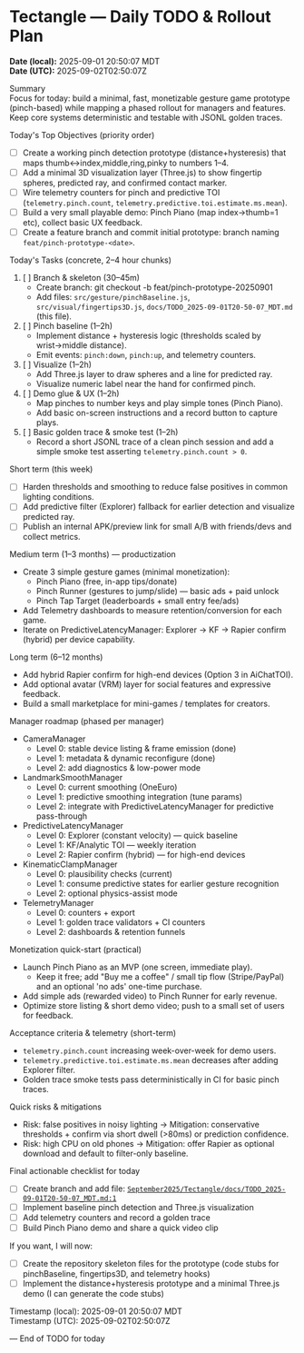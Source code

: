 # Tectangle — Daily TODO & Rollout Plan

**Date (local):** 2025-09-01 20:50:07 MDT  
**Date (UTC):** 2025-09-02T02:50:07Z

Summary  
Focus for today: build a minimal, fast, monetizable gesture game prototype (pinch-based) while mapping a phased rollout for managers and features. Keep core systems deterministic and testable with JSONL golden traces.

Today's Top Objectives (priority order)
- [ ] Create a working pinch detection prototype (distance+hysteresis) that maps thumb↔index,middle,ring,pinky to numbers 1–4.
- [ ] Add a minimal 3D visualization layer (Three.js) to show fingertip spheres, predicted ray, and confirmed contact marker.
- [ ] Wire telemetry counters for pinch and predictive TOI (`telemetry.pinch.count`, `telemetry.predictive.toi.estimate.ms.mean`).
- [ ] Build a very small playable demo: Pinch Piano (map index→thumb=1 etc), collect basic UX feedback.
- [ ] Create a feature branch and commit initial prototype: branch naming `feat/pinch-prototype-<date>`.

Today's Tasks (concrete, 2–4 hour chunks)
1. [ ] Branch & skeleton (30–45m)
   - Create branch: git checkout -b feat/pinch-prototype-20250901
   - Add files: `src/gesture/pinchBaseline.js`, `src/visual/fingertips3D.js`, `docs/TODO_2025-09-01T20-50-07_MDT.md` (this file).
2. [ ] Pinch baseline (1–2h)
   - Implement distance + hysteresis logic (thresholds scaled by wrist→middle distance).
   - Emit events: `pinch:down`, `pinch:up`, and telemetry counters.
3. [ ] Visualize (1–2h)
   - Add Three.js layer to draw spheres and a line for predicted ray.
   - Visualize numeric label near the hand for confirmed pinch.
4. [ ] Demo glue & UX (1–2h)
   - Map pinches to number keys and play simple tones (Pinch Piano).
   - Add basic on-screen instructions and a record button to capture plays.
5. [ ] Basic golden trace & smoke test (1–2h)
   - Record a short JSONL trace of a clean pinch session and add a simple smoke test asserting `telemetry.pinch.count > 0`.

Short term (this week)
- [ ] Harden thresholds and smoothing to reduce false positives in common lighting conditions.
- [ ] Add predictive filter (Explorer) fallback for earlier detection and visualize predicted ray.
- [ ] Publish an internal APK/preview link for small A/B with friends/devs and collect metrics.

Medium term (1–3 months) — productization
- Create 3 simple gesture games (minimal monetization):
  - Pinch Piano (free, in-app tips/donate)
  - Pinch Runner (gestures to jump/slide) — basic ads + paid unlock
  - Pinch Tap Target (leaderboards + small entry fee/ads)
- Add Telemetry dashboards to measure retention/conversion for each game.
- Iterate on PredictiveLatencyManager: Explorer → KF → Rapier confirm (hybrid) per device capability.

Long term (6–12 months)
- Add hybrid Rapier confirm for high-end devices (Option 3 in AiChatTOI).
- Add optional avatar (VRM) layer for social features and expressive feedback.
- Build a small marketplace for mini-games / templates for creators.

Manager roadmap (phased per manager)
- CameraManager
  - Level 0: stable device listing & frame emission (done)
  - Level 1: metadata & dynamic reconfigure (done)
  - Level 2: add diagnostics & low-power mode
- LandmarkSmoothManager
  - Level 0: current smoothing (OneEuro)
  - Level 1: predictive smoothing integration (tune params)
  - Level 2: integrate with PredictiveLatencyManager for predictive pass-through
- PredictiveLatencyManager
  - Level 0: Explorer (constant velocity) — quick baseline
  - Level 1: KF/Analytic TOI — weekly iteration
  - Level 2: Rapier confirm (hybrid) — for high-end devices
- KinematicClampManager
  - Level 0: plausibility checks (current)
  - Level 1: consume predictive states for earlier gesture recognition
  - Level 2: optional physics-assist mode
- TelemetryManager
  - Level 0: counters + export
  - Level 1: golden trace validators + CI counters
  - Level 2: dashboards & retention funnels

Monetization quick-start (practical)
- Launch Pinch Piano as an MVP (one screen, immediate play).
  - Keep it free; add "Buy me a coffee" / small tip flow (Stripe/PayPal) and an optional 'no ads' one-time purchase.
- Add simple ads (rewarded video) to Pinch Runner for early revenue.
- Optimize store listing & short demo video; push to a small set of users for feedback.

Acceptance criteria & telemetry (short-term)
- `telemetry.pinch.count` increasing week-over-week for demo users.
- `telemetry.predictive.toi.estimate.ms.mean` decreases after adding Explorer filter.
- Golden trace smoke tests pass deterministically in CI for basic pinch traces.

Quick risks & mitigations
- Risk: false positives in noisy lighting → Mitigation: conservative thresholds + confirm via short dwell (>80ms) or prediction confidence.
- Risk: high CPU on old phones → Mitigation: offer Rapier as optional download and default to filter-only baseline.

Final actionable checklist for today
- [ ] Create branch and add file: [`September2025/Tectangle/docs/TODO_2025-09-01T20-50-07_MDT.md:1`](September2025/Tectangle/docs/TODO_2025-09-01T20-50-07_MDT.md:1)
- [ ] Implement baseline pinch detection and Three.js visualization
- [ ] Add telemetry counters and record a golden trace
- [ ] Build Pinch Piano demo and share a quick video clip

If you want, I will now:
- [ ] Create the repository skeleton files for the prototype (code stubs for pinchBaseline, fingertips3D, and telemetry hooks)
- [ ] Implement the distance+hysteresis prototype and a minimal Three.js demo (I can generate the code stubs)

Timestamp (local): 2025-09-01 20:50:07 MDT  
Timestamp (UTC): 2025-09-02T02:50:07Z

— End of TODO for today